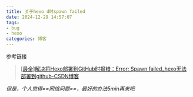 ```yaml
---
title: 关于hexo d时spawn failed
date: 2024-12-29 14:57:07
tags: 
- bug
- hexo
categories: 博客
---
```


参考链接

> [[最全\]解决将Hexo部署到GitHub时报错：Error: Spawn failed_hexo无法部署到github-CSDN博客](https://blog.csdn.net/2303_79611263/article/details/140346864)

*但是，个人觉得==网络问题==，最好的办法5min再来吧*
